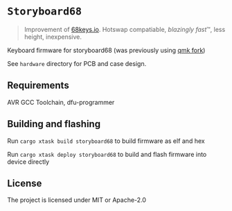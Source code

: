 # `Storyboard68`
> Improvement of [68keys.io](https://68keys.io).
> Hotswap compatiable, *blazingly fast*™, less height, inexpensive.

Keyboard firmware for storyboard68 (was previously using [qmk fork](https://github.com/storycraft/qmk_firmware/tree/storyboard68/keyboards/storyboard68))

See `hardware` directory for PCB and case design.

## Requirements
AVR GCC Toolchain, dfu-programmer

## Building and flashing
Run `cargo xtask build storyboard68` to build firmware as elf and hex

Run `cargo xtask deploy storyboard68` to build and flash firmware into device directly

## License
The project is licensed under MIT or Apache-2.0